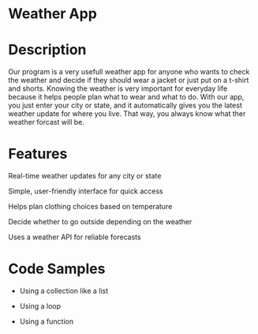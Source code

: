 # Weather App 
# Description 
Our program is a very usefull weather app for anyone who wants to check the weather and decide if they should wear a jacket or just put on a t-shirt and shorts. Knowing the weather is very important for everyday life because it helps people plan what to wear and what to do. With our app, you just enter your city or state, and it automatically gives you the latest weather update for where you live. That way, you always know what ther weather forcast will be. 
# Features 
Real-time weather updates for any city or state

Simple, user-friendly interface for quick access

Helps plan clothing choices based on temperature

Decide whether to go outside depending on the weather

Uses a weather API for reliable forecasts
# Code Samples 

- Using a collection like a list



- Using a loop



- Using a function
